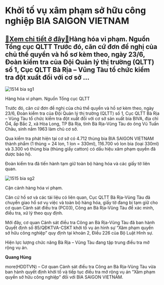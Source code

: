 Khởi tố vụ xâm phạm sở hữu công nghiệp BIA SAIGON VIETNAM
=========================================================

[:gift:Xem chi tiết ở đây:gift:](https://hddtvn.com/khoi-to-vu-xam-pham-so-huu-cong-nghiep-bia-saigon-vietnam/)Hàng hóa vi phạm. Nguồn Tổng cục QLTT Trước đó, căn cứ đơn đề nghị của chủ thể quyền và hồ sơ kèm theo, ngày 23/6, Đoàn kiểm tra của Đội Quản lý thị trường (QLTT) số 1, Cục QLTT Bà Rịa – Vũng Tàu tổ chức kiểm tra đột xuất đối với cơ sở …
---------------------------------------------------------------------------------------------------------------------------------------------------------------------------------------------------------------------------------------------





![1514 bia sg1](https://hddtvn.com/wp-content/uploads/2021/01/1514_BIa_SG1.jpg "Hàng hóa vi phạm. Nguồn Tổng cục QLTT")


Hàng hóa vi phạm. Nguồn Tổng cục QLTT



Trước đó, căn cứ đơn đề nghị của chủ thể quyền và hồ sơ kèm theo, ngày 23/6, Đoàn kiểm tra của Đội Quản lý thị trường (QLTT) số 1, Cục QLTT Bà Rịa – Vũng Tàu tổ chức kiểm tra đột xuất đối với cơ sở sản xuất bia BIVA, địa chỉ Ô4, ấp Bắc 2, xã Hòa Long, TP Bà Rịa, tỉnh Bà Rịa-Vũng Tàu do ông Vũ Tuấn Châu, sinh năm 1963 làm chủ cơ sở.


Qua kiểm tra phát hiện tại cơ sở có 4.712 thùng bia BIA SAIGON VIETNAM thành phẩm (1 thùng = 24 lon, 1 lon = 330ml), 116.700 vỏ lon bia (loại 330ml) và 3.300 vỏ thùng bia (thùng giấy catton) có dấu hiệu xâm phạm quyền đã được bảo hộ.


Đoàn kiểm tra đã tiến hành tạm giữ toàn bộ hàng hóa và các giấy tờ liên quan.





![1515 bia sg2](https://hddtvn.com/wp-content/uploads/2021/01/1515_Bia_SG2.jpg "Cận cảnh hàng hóa vi phạm.")


Cận cảnh hàng hóa vi phạm.



Căn cứ hồ sơ và các tài liệu có liên quan, Cục QLTT Bà Rịa-Vũng Tàu đã chuyển giao hồ sơ vụ việc và toàn bộ hàng hóa, giấy tờ đang bị tạm giữ cho cơ quan Cảnh sát điều tra (PC03), Công an Bà Rịa-Vũng Tàu để xác minh, điều tra, xử lý theo quy định.


Mới đây, cơ quan Cảnh sát điều tra Công an Bà Rịa-Vũng Tàu đã ban hành Quyết định số 85/QĐKTVA-CSKT khởi tố vụ án hình sự “Xâm phạm quyền sở hữu công nghiệp” quy định tại khoản 2, Điều 226 của Bộ Luật Hình sự.


Hiện lực lượng chức năng Bà Rịa – Vũng Tàu đang tập trung điều tra mở rộng vụ án.




**Quang Hùng**



more(HDDTVN) – Cơ quan Cảnh sát điều tra Công an Bà Rịa-Vũng Tàu vừa ban hành quyết định khởi tố và tiếp tục điều tra mở rộng vụ án “Xâm phạm quyền sở hữu công nghiệp” đối với BIA SAIGON VIETNAM.

